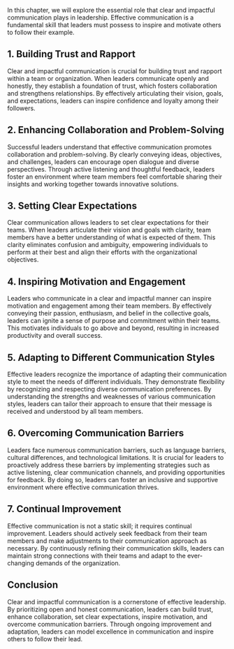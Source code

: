 
In this chapter, we will explore the essential role that clear and impactful communication plays in leadership. Effective communication is a fundamental skill that leaders must possess to inspire and motivate others to follow their example.

## 1\. Building Trust and Rapport

Clear and impactful communication is crucial for building trust and rapport within a team or organization. When leaders communicate openly and honestly, they establish a foundation of trust, which fosters collaboration and strengthens relationships. By effectively articulating their vision, goals, and expectations, leaders can inspire confidence and loyalty among their followers.

## 2\. Enhancing Collaboration and Problem-Solving

Successful leaders understand that effective communication promotes collaboration and problem-solving. By clearly conveying ideas, objectives, and challenges, leaders can encourage open dialogue and diverse perspectives. Through active listening and thoughtful feedback, leaders foster an environment where team members feel comfortable sharing their insights and working together towards innovative solutions.

## 3\. Setting Clear Expectations

Clear communication allows leaders to set clear expectations for their teams. When leaders articulate their vision and goals with clarity, team members have a better understanding of what is expected of them. This clarity eliminates confusion and ambiguity, empowering individuals to perform at their best and align their efforts with the organizational objectives.

## 4\. Inspiring Motivation and Engagement

Leaders who communicate in a clear and impactful manner can inspire motivation and engagement among their team members. By effectively conveying their passion, enthusiasm, and belief in the collective goals, leaders can ignite a sense of purpose and commitment within their teams. This motivates individuals to go above and beyond, resulting in increased productivity and overall success.

## 5\. Adapting to Different Communication Styles

Effective leaders recognize the importance of adapting their communication style to meet the needs of different individuals. They demonstrate flexibility by recognizing and respecting diverse communication preferences. By understanding the strengths and weaknesses of various communication styles, leaders can tailor their approach to ensure that their message is received and understood by all team members.

## 6\. Overcoming Communication Barriers

Leaders face numerous communication barriers, such as language barriers, cultural differences, and technological limitations. It is crucial for leaders to proactively address these barriers by implementing strategies such as active listening, clear communication channels, and providing opportunities for feedback. By doing so, leaders can foster an inclusive and supportive environment where effective communication thrives.

## 7\. Continual Improvement

Effective communication is not a static skill; it requires continual improvement. Leaders should actively seek feedback from their team members and make adjustments to their communication approach as necessary. By continuously refining their communication skills, leaders can maintain strong connections with their teams and adapt to the ever-changing demands of the organization.

## Conclusion

Clear and impactful communication is a cornerstone of effective leadership. By prioritizing open and honest communication, leaders can build trust, enhance collaboration, set clear expectations, inspire motivation, and overcome communication barriers. Through ongoing improvement and adaptation, leaders can model excellence in communication and inspire others to follow their lead.
